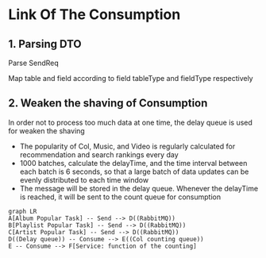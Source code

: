 # Link Of The Consumption

## 1. Parsing DTO

Parse SendReq

Map table and field according to field tableType and fieldType respectively

## 2. Weaken the shaving of Consumption

In order not to process too much data at one time, the delay queue is used for weaken the shaving

* The popularity of Col, Music, and Video is regularly calculated for recommendation and search rankings every day
* 1000 batches, calculate the delayTime, and the time interval between each batch is 6 seconds, so that a large batch of data updates can be evenly distributed to each time window
* The message will be stored in the delay queue. Whenever the delayTime is reached, it will be sent to the count queue for consumption

```mermaid
graph LR
A[Album Popular Task] -- Send --> D((RabbitMQ))
B[Playlist Popular Task] -- Send --> D((RabbitMQ))
C[Artist Popular Task] -- Send --> D((RabbitMQ))
D((Delay queue)) -- Consume --> E((Col counting queue))
E -- Consume --> F[Service: function of the counting]
```